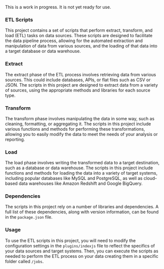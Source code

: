 This is a work in progress. It is not yet ready for use.

### ETL Scripts

This project contains a set of scripts that perform extract, transform, and load (ETL) tasks on data sources. These scripts are designed to facilitate the data pipeline process, allowing for the automated extraction and manipulation of data from various sources, and the loading of that data into a target database or data warehouse.

### Extract

The extract phase of the ETL process involves retrieving data from various sources. This could include databases, APIs, or flat files such as CSV or JSON. The scripts in this project are designed to extract data from a variety of sources, using the appropriate methods and libraries for each source type.

### Transform

The transform phase involves manipulating the data in some way, such as cleaning, formatting, or aggregating it. The scripts in this project include various functions and methods for performing these transformations, allowing you to easily modify the data to meet the needs of your analysis or reporting.

### Load

The load phase involves writing the transformed data to a target destination, such as a database or data warehouse. The scripts in this project include functions and methods for loading the data into a variety of target systems, including popular databases like MySQL and PostgreSQL, as well as cloud-based data warehouses like Amazon Redshift and Google BigQuery.

### Dependencies

The scripts in this project rely on a number of libraries and dependencies. A full list of these dependencies, along with version information, can be found in the `package.json` file.

### Usage

To use the ETL scripts in this project, you will need to modify the configuration settings in the `plugins/indexjs` file to reflect the specifics of your data sources and target systems. Then, you can execute the scripts as needed to perform the ETL process on your data creating them in a specific folder called `/jobs`.
